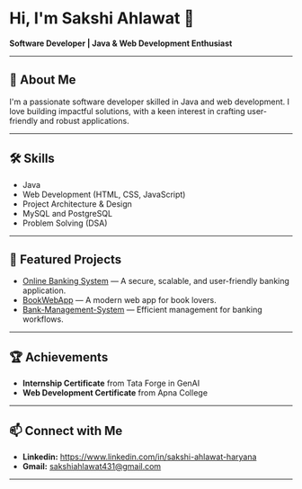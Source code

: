 # Hi, I'm Sakshi Ahlawat 👋

**Software Developer | Java & Web Development Enthusiast**

---

## 🚀 About Me

I'm a passionate software developer skilled in Java and web development. I love building impactful solutions, with a keen interest in crafting user-friendly and robust applications.

---

## 🛠️ Skills

- Java
- Web Development (HTML, CSS, JavaScript)
- Project Architecture & Design
- MySQL and PostgreSQL
- Problem Solving  (DSA)

---

## 🌟 Featured Projects

- [Online Banking System](https://github.com/sakshi4451/OnlineBankingSystem) — A secure, scalable, and user-friendly banking application.
- [BookWebApp](https://github.com/sakshi4451/BookWebApp) — A modern web app for book lovers.
- [Bank-Management-System](https://github.com/sakshi4451/Bank-Management-System) — Efficient management for banking workflows.

---

## 🏆 Achievements

- **Internship Certificate** from Tata Forge in GenAI
- **Web Development Certificate** from Apna College


---

## 📫 Connect with Me

- **Linkedin:** https://www.linkedin.com/in/sakshi-ahlawat-haryana
- **Gmail:** sakshiahlawat431@gmail.com

---

<!--
Feel free to reach out if you want to collaborate or talk tech!
-->
